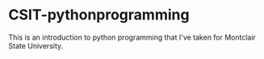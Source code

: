 # CSIT-pythonprogramming
This is an introduction to python programming that I've taken for Montclair State University. 
